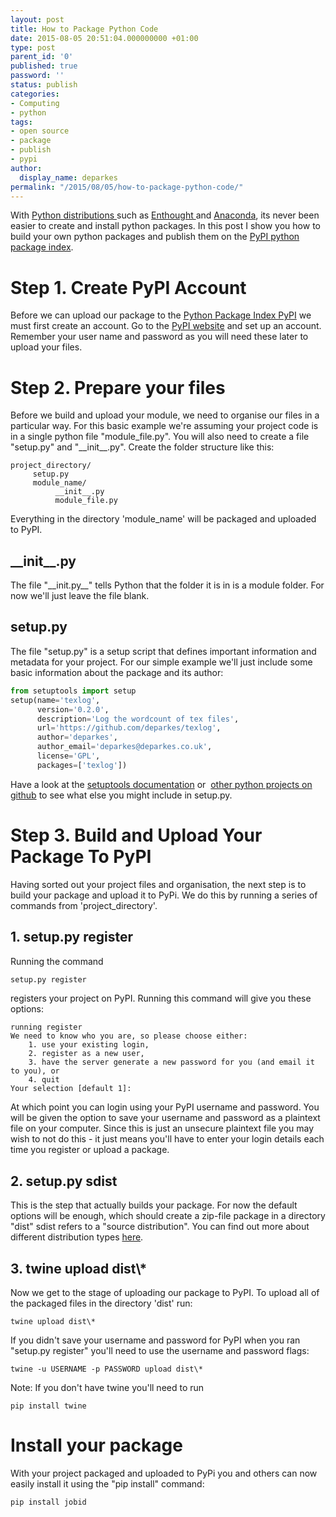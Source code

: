 ```yaml
---
layout: post
title: How to Package Python Code
date: 2015-08-05 20:51:04.000000000 +01:00
type: post
parent_id: '0'
published: true
password: ''
status: publish
categories:
- Computing
- python
tags:
- open source
- package
- publish
- pypi
author:
  display_name: deparkes
permalink: "/2015/08/05/how-to-package-python-code/"
---
```

With <a href="{{site.baseurl}}/2015/02/28/python-alternatives-to-matlab/">Python distributions </a>such as <a href="https://www.enthought.com/">Enthought </a>and <a href="https://store.continuum.io/cshop/anaconda/">Anaconda</a>, its never been easier to create and install python packages. In this post I show you how to build your own python packages and publish them on the <a href="https://pypi.python.org/pypi">PyPI python package index</a>.
<h1>Step 1. Create PyPI Account</h1>
Before we can upload our package to the <a href="https://pypi.python.org/pypi">Python Package Index PyPI</a> we must first create an account.
Go to the <a href="https://pypi.python.org/pypi">PyPI website</a> and set up an account. Remember your user name and password as you will need these later to upload your files.
<h1>Step 2. Prepare your files</h1>
Before we build and upload your module, we need to organise our files in a particular way.
For this basic example we're assuming your project code is in a single python file "module_file.py". You will also need to create a file "setup.py" and "__init__.py".
Create the folder structure like this:

```
project_directory/
     setup.py
     module_name/
          __init__.py
          module_file.py
```
Everything in the directory 'module_name' will be packaged and uploaded to PyPI.
<h2>__init__.py</h2>
The file "__init.py__" tells Python that the folder it is in is a module folder. For now we'll just leave the file blank.
<h2>setup.py</h2>
The file "setup.py" is a setup script that defines important information and metadata for your project.
For our simple example we'll just include some basic information about the package and its author:

```python
from setuptools import setup
setup(name='texlog',
      version='0.2.0',
      description='Log the wordcount of tex files',
      url='https://github.com/deparkes/texlog',
      author='deparkes',
      author_email='deparkes@deparkes.co.uk',
      license='GPL',
      packages=['texlog'])
```

Have a look at the <a href="https://pythonhosted.org/setuptools/setuptools.html">setuptools documentation</a> or  <a href="https://github.com/trending?l=python">other python projects on github</a> to see what else you might include in setup.py.
<h1>Step 3. Build and Upload Your Package To PyPI</h1>
Having sorted out your project files and organisation, the next step is to build your package and upload it to PyPi.
We do this by running a series of commands from 'project_directory'.
<h2>1. setup.py register</h2>
Running the command

```python
setup.py register
```

registers your project on PyPI. Running this command will give you these options:

```
running register
We need to know who you are, so please choose either:
    1. use your existing login,
    2. register as a new user,
    3. have the server generate a new password for you (and email it to you), or
    4. quit
Your selection [default 1]:
```

At which point you can login using your PyPI username and password.
You will be given the option to save your username and password as a plaintext file on your computer. Since this is just an unsecure plaintext file you may wish to not do this - it just means you'll have to enter your login details each time you register or upload a package.
<h2>2. setup.py sdist</h2>
This is the step that actually builds your package. For now the default options will be enough, which should create a zip-file package in a directory "dist"
sdist refers to a "source distribution". You can find out more about different distribution types <a href="https://stackoverflow.com/questions/6292652/what-is-the-difference-between-an-sdist-tar-gz-distribution-and-an-python-egg">here</a>.
<h2>3. twine upload dist\*</h2>
Now we get to the stage of uploading our package to PyPI.
To upload all of the packaged files in the directory 'dist' run:

```
twine upload dist\*
```


If you didn't save your username and password for PyPI when you ran "setup.py register" you'll need to use the username and password flags:

```
twine -u USERNAME -p PASSWORD upload dist\*
```


Note: If you don't have twine you'll need to run

```
pip install twine
```


<h1>Install your package</h1>
With your project packaged and uploaded to PyPi you and others can now easily install it using the "pip install" command:

```
pip install jobid
```

